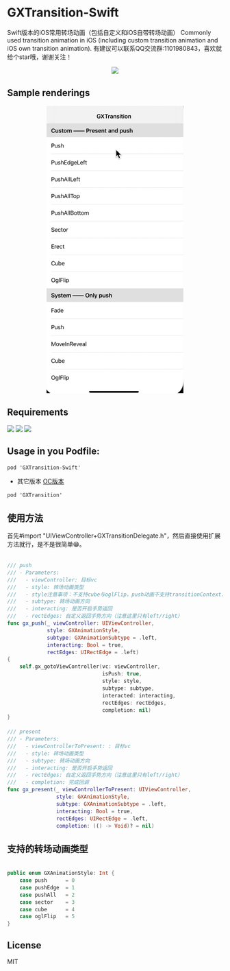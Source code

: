 # GXTransition-Swift
Swift版本的iOS常用转场动画（包括自定义和iOS自带转场动画）
Commonly used transition animation in iOS (including custom transition animation and iOS own transition animation).
有建议可以联系QQ交流群:1101980843，喜欢就给个star哦，谢谢关注！
<p align="center">
<img src="https://github.com/gsyhei/GXCardView-Swift/blob/master/QQ.jpeg">
</p>

Sample renderings
--
<p align="center">
<img src="https://github.com/gsyhei/GXTransition-Swift/blob/main/GXTransition-Swift.gif">
</p>

Requirements
--
<p align="left">
<a href="https://github.com/gsyhei/GXTransition-Swift"><img src="https://img.shields.io/badge/platform-ios%209.0-yellow.svg"></a>
<a href="https://github.com/gsyhei/GXTransition-Swift"><img src="https://img.shields.io/github/license/johnlui/Pitaya.svg?style=flat"></a>
<a href="https://github.com/gsyhei/GXTransition-Swift"><img src="https://img.shields.io/badge/language-Swift%205.0-orange.svg"></a>
</p>

Usage in you Podfile:
--

```
pod 'GXTransition-Swift'
```
* 其它版本 [OC版本](https://github.com/gsyhei/GXTransition)
```
pod 'GXTransition'
```

使用方法
--
首先#import "UIViewController+GXTransitionDelegate.h"，然后直接使用扩展方法就行，是不是很简单😁。

```swift

/// push
/// - Parameters:
///   - viewController: 目标vc
///   - style: 转场动画类型
///   - style注意事项：不支持cube与oglFlip，push动画不支持transitionContext.containerView.layer.sublayerTransform
///   - subtype: 转场动画方向
///   - interacting: 是否开启手势返回
///   - rectEdges: 自定义返回手势方向（注意这里只有left/right）
func gx_push(_ viewController: UIViewController,
             style: GXAnimationStyle,
             subtype: GXAnimationSubtype = .left,
             interacting: Bool = true,
             rectEdges: UIRectEdge = .left)
{
    self.gx_gotoViewController(vc: viewController,
                               isPush: true,
                               style: style,
                               subtype: subtype,
                               interacted: interacting,
                               rectEdges: rectEdges,
                               completion: nil)
}

/// present
/// - Parameters:
///   - viewControllerToPresent: : 目标vc
///   - style: 转场动画类型
///   - subtype: 转场动画方向
///   - interacting: 是否开启手势返回
///   - rectEdges: 自定义返回手势方向（注意这里只有left/right）
///   - completion: 完成回调
func gx_present(_ viewControllerToPresent: UIViewController,
                style: GXAnimationStyle,
                subtype: GXAnimationSubtype = .left,
                interacting: Bool = true,
                rectEdges: UIRectEdge = .left,
                completion: (() -> Void)? = nil)

```

支持的转场动画类型
--

```swift

public enum GXAnimationStyle: Int {
    case push      = 0
    case pushEdge  = 1
    case pushAll   = 2
    case sector    = 3
    case cube      = 4
    case oglFlip   = 5
}

```

License
--
MIT

